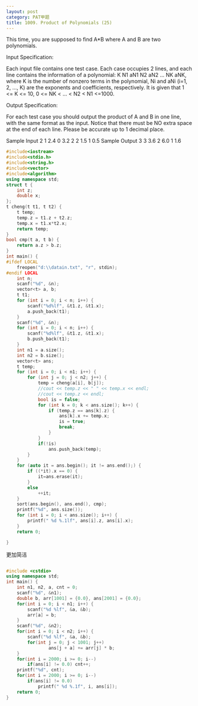 ```yaml
---
layout: post
category: PAT甲题
title: 1009. Product of Polynomials (25)
---
```

This time, you are supposed to find A*B where A and B are two polynomials.

Input Specification:

Each input file contains one test case. Each case occupies 2 lines, and each line contains the information of a polynomial: K N1 aN1 N2 aN2 ... NK aNK, where K is the number of nonzero terms in the polynomial, Ni and aNi (i=1, 2, ..., K) are the exponents and coefficients, respectively. It is given that 1 <= K <= 10, 0 <= NK < ... < N2 < N1 <=1000.

Output Specification:

For each test case you should output the product of A and B in one line, with the same format as the input. Notice that there must be NO extra space at the end of each line. Please be accurate up to 1 decimal place.

Sample Input
2 1 2.4 0 3.2
2 2 1.5 1 0.5
Sample Output
3 3 3.6 2 6.0 1 1.6
```c++
#include<iostream>
#include<stdio.h>
#include<string.h>
#include<vector>
#include<algorithm>
using namespace std;
struct t {
	int z;
	double x;
};
t cheng(t t1, t t2) {
	t temp;
	temp.z = t1.z + t2.z;
	temp.x = t1.x*t2.x;
	return temp;
}
bool cmp(t a, t b) {
	return a.z > b.z;
}
int main() {
#ifdef LOCAL
	freopen("d:\\datain.txt", "r", stdin);
#endif LOCAL
	int n;
	scanf("%d", &n);
	vector<t> a, b;
	t t1;
	for (int i = 0; i < n; i++) {
		scanf("%d%lf", &t1.z, &t1.x);
		a.push_back(t1);
	}
	scanf("%d", &n);
	for (int i = 0; i < n; i++) {
		scanf("%d%lf", &t1.z, &t1.x);
		b.push_back(t1);
	}
	int n1 = a.size();
	int n2 = b.size();
	vector<t> ans;
	t temp;
	for (int i = 0; i < n1; i++) {
		for (int j = 0; j < n2; j++) {
			temp = cheng(a[i], b[j]);
			//cout << temp.z << " " << temp.x << endl;
			//cout << temp.z << endl;
			bool is = false;
			for (int k = 0; k < ans.size(); k++) {
				if (temp.z == ans[k].z) {
					ans[k].x += temp.x;
					is = true;
					break;
				}
			}
			if(!is)
				ans.push_back(temp);
		}
	}
	for (auto it = ans.begin(); it != ans.end();) {
		if ((*it).x == 0) {
			it=ans.erase(it);
		}
		else
			++it;	
	}
	sort(ans.begin(), ans.end(), cmp);
	printf("%d", ans.size());
	for (int i = 0; i < ans.size(); i++) {
		printf(" %d %.1lf", ans[i].z, ans[i].x);
	}
	return 0;

}
```

更加简洁

```c++

#include <cstdio>
using namespace std;
int main() {
    int n1, n2, a, cnt = 0;
    scanf("%d", &n1);
    double b, arr[1001] = {0.0}, ans[2001] = {0.0};
    for(int i = 0; i < n1; i++) {
        scanf("%d %lf", &a, &b);
        arr[a] = b;
    }
    scanf("%d", &n2);
    for(int i = 0; i < n2; i++) {
        scanf("%d %lf", &a, &b);
        for(int j = 0; j < 1001; j++)
                ans[j + a] += arr[j] * b;
    }
    for(int i = 2000; i >= 0; i--)
        if(ans[i] != 0.0) cnt++;
    printf("%d", cnt);
    for(int i = 2000; i >= 0; i--)
        if(ans[i] != 0.0)
            printf(" %d %.1f", i, ans[i]);
    return 0;
}
```